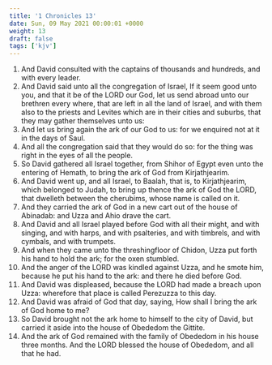 ```yaml
---
title: '1 Chronicles 13'
date: Sun, 09 May 2021 00:00:01 +0000
weight: 13
draft: false
tags: ['kjv'] 
---
```


1. And David consulted with the captains of thousands and hundreds, and with every leader.
2. And David said unto all the congregation of Israel, If it seem good unto you, and that it be of the LORD our God, let us send abroad unto our brethren every where, that are left in all the land of Israel, and with them also to the priests and Levites which are in their cities and suburbs, that they may gather themselves unto us:
3. And let us bring again the ark of our God to us: for we enquired not at it in the days of Saul.
4. And all the congregation said that they would do so: for the thing was right in the eyes of all the people.
5. So David gathered all Israel together, from Shihor of Egypt even unto the entering of Hemath, to bring the ark of God from Kirjathjearim.
6. And David went up, and all Israel, to Baalah, that is, to Kirjathjearim, which belonged to Judah, to bring up thence the ark of God the LORD, that dwelleth between the cherubims, whose name is called on it.
7. And they carried the ark of God in a new cart out of the house of Abinadab: and Uzza and Ahio drave the cart.
8. And David and all Israel played before God with all their might, and with singing, and with harps, and with psalteries, and with timbrels, and with cymbals, and with trumpets.
9. And when they came unto the threshingfloor of Chidon, Uzza put forth his hand to hold the ark; for the oxen stumbled.
10. And the anger of the LORD was kindled against Uzza, and he smote him, because he put his hand to the ark: and there he died before God.
11. And David was displeased, because the LORD had made a breach upon Uzza: wherefore that place is called Perezuzza to this day.
12. And David was afraid of God that day, saying, How shall I bring the ark of God home to me?
13. So David brought not the ark home to himself to the city of David, but carried it aside into the house of Obededom the Gittite.
14. And the ark of God remained with the family of Obededom in his house three months. And the LORD blessed the house of Obededom, and all that he had.
